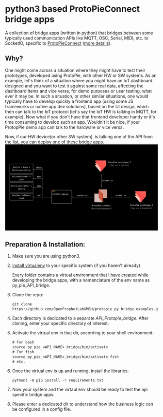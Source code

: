 # python3 based ProtoPieConnect bridge apps
A collection of bridge apps (written in python) that bridges between some typically used communication APIs like MQTT, OSC, Serial, MIDI, etc. to SocketIO, specific to [ProtoPieConnect](https://www.protopie.io/learn/docs/connect/getting-started) ([more details](https://protopie.notion.site/ProtoPie-Connect-Basics-Best-Practices-b68fec1986e9429ca71cc41e3905f095)). 

## Why?
One might come across a situation where they might have to test their prototypes, developed using ProtoPie, with other HW or SW systems. As an example, let's think of a situation where you might have an IoT dashboard designed and you want to test it against some real data, affecting the dashboard items and vice versa, for demo purposes or user testing, what ever it may be. In such a situation, or other similar situations, one would typically have to develop quickly a frontend app (using some JS frameworks or native app dev solutions), based on the UI design, which then can talk to the IoT protocol (let's say the IoT HW is talking in MQTT, for example). Now what if you don't have that frontend developer handy or it's time consuming to develop such an app. Wouldn't it be nice, if your ProtopPie demo app can talk to the hardware or vice versa. 

Now, if our HW device(or other SW system), is talking one of the API from the list, you can deploy one of these bridge apps. 
![system diagram](/assets/system_diagram/system_diagram.001.png "System Diagram")

## Preparation & Installation:
1. Make sure you are using python3. 
2. [Install virtualenv](https://packaging.python.org/en/latest/guides/installing-using-pip-and-virtual-environments/) to your specific system (if you haven't already)
    
    Every folder contains a virtual environment that I have created while developing the bridge apps, with a nomenclature of the env name as py_pie_API_bridge. 
3. Clone the repo: 
   ```shell
   git clone https://github.com/OpenProphetLabGMBH/protopie_py_bridge_examples.git
   ``` 
4. Each directory is dedicated to a separate _API_Protopie_bridge_. After cloning, enter your specific directory of interest.
5. Activate the virtual env in that dir, according to your shell environment: 
   ```shell
   # For bash
   source py_pie_<API_NAME>_bridge/bin/activate 
   # For fish
   source py_pie_<API_NAME>_bridge/bin/activate.fish 
   # etc. 
   ```
6. Once the virtual env is up and running, install the libraries:
   ```shell
   python3 -m pip install -r requirements.txt
   ```
7. Now your system and the virtaul env should be ready to test the api specific bridge apps. 
8. Please enter a dedicated dir to understand how the business logic can be configured in a config file.  

